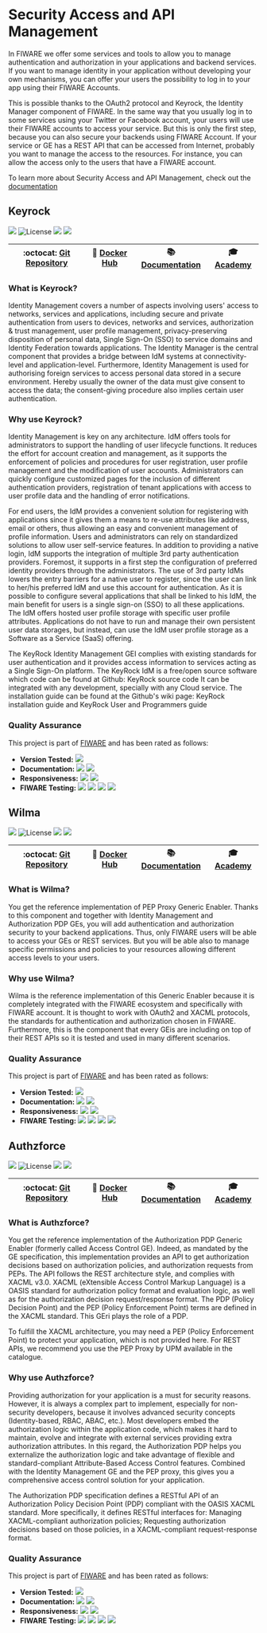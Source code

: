 # Security Access and API Management

In FIWARE we offer some services and tools to allow you to manage authentication
and authorization in your applications and backend services. If you want to
manage identity in your application without developing your own mechanisms, you
can offer your users the possibility to log in to your app using their FIWARE
Accounts.

This is possible thanks to the OAuth2 protocol and Keyrock, the Identity Manager
component of FIWARE. In the same way that you usually log in to some services
using your Twitter or Facebook account, your users will use their FIWARE
accounts to access your service. But this is only the first step, because you
can also secure your backends using FIWARE Account. If your service or GE has a
REST API that can be accessed from Internet, probably you want to manage the
access to the resources. For instance, you can allow the access only to the
users that have a FIWARE account.

To learn more about Security Access and API Management, check out the
[documentation](https://fiwaretourguide.readthedocs.io/en/latest/security/introduction/)

## Keyrock

[![](https://nexus.lab.fiware.org/repository/raw/public/badges/chapters/security.svg)](https://www.fiware.org/developers/catalogue/)
![License](https://img.shields.io/github/license/ging/fiware-idm.svg)
![](https://img.shields.io/github/release-date/ging/fiware-idm.svg)
![](https://img.shields.io/github/commits-since/ging/fiware-idm/latest.svg)

| :octocat: [Git Repository](https://github.com/ging/fiware-idm) | :whale: [Docker Hub](https://hub.docker.com/r/fiware/idm/) | :books: [Documentation](https://fiware-idm.readthedocs.io/en/latest/) | :mortar_board: [Academy](https://fiware-academy.readthedocs.io/en/latest/security/keyrock) |
| -------------------------------------------------------------- | ---------------------------------------------------------- | --------------------------------------------------------------------- | ------------------------------------------------------------------------------------------ |


### What is Keyrock?

Identity Management covers a number of aspects involving users' access to
networks, services and applications, including secure and private authentication
from users to devices, networks and services, authorization & trust management,
user profile management, privacy-preserving disposition of personal data, Single
Sign-On (SSO) to service domains and Identity Federation towards applications.
The Identity Manager is the central component that provides a bridge between IdM
systems at connectivity-level and application-level. Furthermore, Identity
Management is used for authorising foreign services to access personal data
stored in a secure environment. Hereby usually the owner of the data must give
consent to access the data; the consent-giving procedure also implies certain
user authentication.

### Why use Keyrock?

Identity Management is key on any architecture. IdM offers tools for
administrators to support the handling of user lifecycle functions. It reduces
the effort for account creation and management, as it supports the enforcement
of policies and procedures for user registration, user profile management and
the modification of user accounts. Administrators can quickly configure
customized pages for the inclusion of different authentication providers,
registration of tenant applications with access to user profile data and the
handling of error notifications.

For end users, the IdM provides a convenient solution for registering with
applications since it gives them a means to re-use attributes like address,
email or others, thus allowing an easy and convenient management of profile
information. Users and administrators can rely on standardized solutions to
allow user self-service features. In addition to providing a native login, IdM
supports the integration of multiple 3rd party authentication providers.
Foremost, it supports in a first step the configuration of preferred identity
providers through the administrators. The use of 3rd party IdMs lowers the entry
barriers for a native user to register, since the user can link to her/his
preferred IdM and use this account for authentication. As it is possible to
configure several applications that shall be linked to his IdM, the main benefit
for users is a single sign-on (SSO) to all these applications. The IdM offers
hosted user profile storage with specific user profile attributes. Applications
do not have to run and manage their own persistent user data storages, but
instead, can use the IdM user profile storage as a Software as a Service (SaaS)
offering.

The KeyRock Identity Management GEI complies with existing standards for user
authentication and it provides access information to services acting as a Single
Sign-On platform. The KeyRock IdM is a free/open source software which code can
be found at Github: KeyRock source code It can be integrated with any
development, specially with any Cloud service. The installation guide can be
found at the Github's wiki page: KeyRock installation guide and KeyRock User and
Programmers guide

### Quality Assurance

This project is part of [FIWARE](https://fiware.org/) and has been rated as
follows:

-   **Version Tested:**
    ![ ](https://img.shields.io/badge/dynamic/json.svg?label=Version&url=https://fiware.github.io/catalogue/json/keyrock.json&query=$.version&colorB=blue)
-   **Documentation:**
    ![ ](https://img.shields.io/badge/dynamic/json.svg?label=Completeness&url=https://fiware.github.io/catalogue/json/keyrock.json&query=$.docCompleteness&colorB=blue)
    ![ ](https://img.shields.io/badge/dynamic/json.svg?label=Usability&url=https://fiware.github.io/catalogue/json/keyrock.json&query=$.docSoundness&colorB=blue)
-   **Responsiveness:**
    ![ ](https://img.shields.io/badge/dynamic/json.svg?label=Time%20to%20Respond&url=https://fiware.github.io/catalogue/json/keyrock.json&query=$.timeToCharge&colorB=blue)
    ![ ](https://img.shields.io/badge/dynamic/json.svg?label=Time%20to%20Fix&url=https://fiware.github.io/catalogue/json/keyrock.json&query=$.timeToFix&colorB=blue)
-   **FIWARE Testing:**
    ![ ](https://img.shields.io/badge/dynamic/json.svg?label=Tests%20Passed&url=https://fiware.github.io/catalogue/json/keyrock.json&query=$.failureRate&colorB=blue)
    ![ ](https://img.shields.io/badge/dynamic/json.svg?label=Scalability&url=https://fiware.github.io/catalogue/json/keyrock.json&query=$.scalability&colorB=blue)
    ![ ](https://img.shields.io/badge/dynamic/json.svg?label=Performance&url=https://fiware.github.io/catalogue/json/keyrock.json&query=$.performance&colorB=blue)
    ![ ](https://img.shields.io/badge/dynamic/json.svg?label=Stability&url=https://fiware.github.io/catalogue/json/keyrock.json&query=$.stability&colorB=blue)

## Wilma

[![](https://nexus.lab.fiware.org/repository/raw/public/badges/chapters/security.svg)](https://www.fiware.org/developers/catalogue/)
![License](https://img.shields.io/github/license/ging/fiware-pep-proxy.svg)
![](https://img.shields.io/github/release-date/ging/fiware-pep-proxy.svg)
![](https://img.shields.io/github/commits-since/ging/fiware-pep-proxy/latest.svg)

| :octocat: [Git Repository](https://github.com/ging/fiware-pep-proxy) | :whale: [Docker Hub](https://hub.docker.com/r/fiware/pep-proxy/) | :books: [Documentation](https://fiware-pep-proxy.rtfd.io/) | :mortar_board: [Academy](https://fiware-academy.readthedocs.io/en/latest/security/wilma) |
| -------------------------------------------------------------------- | ---------------------------------------------------------------- | ---------------------------------------------------------- | ---------------------------------------------------------------------------------------- |


### What is Wilma?

You get the reference implementation of PEP Proxy Generic Enabler. Thanks to
this component and together with Identity Management and Authorization PDP GEs,
you will add authentication and authorization security to your backend
applications. Thus, only FIWARE users will be able to access your GEs or REST
services. But you will be able also to manage specific permissions and policies
to your resources allowing different access levels to your users.

### Why use Wilma?

Wilma is the reference implementation of this Generic Enabler because it is
completely integrated with the FIWARE ecosystem and specifically with FIWARE
account. It is thought to work with OAuth2 and XACML protocols, the standards
for authentication and authorization chosen in FIWARE. Furthermore, this is the
component that every GEis are including on top of their REST APIs so it is
tested and used in many different scenarios.

### Quality Assurance

This project is part of [FIWARE](https://fiware.org/) and has been rated as
follows:

-   **Version Tested:**
    ![ ](https://img.shields.io/badge/dynamic/json.svg?label=Version&url=https://fiware.github.io/catalogue/json/wilma.json&query=$.version&colorB=blue)
-   **Documentation:**
    ![ ](https://img.shields.io/badge/dynamic/json.svg?label=Completeness&url=https://fiware.github.io/catalogue/json/wilma.json&query=$.docCompleteness&colorB=blue)
    ![ ](https://img.shields.io/badge/dynamic/json.svg?label=Usability&url=https://fiware.github.io/catalogue/json/wilma.json&query=$.docSoundness&colorB=blue)
-   **Responsiveness:**
    ![ ](https://img.shields.io/badge/dynamic/json.svg?label=Time%20to%20Respond&url=https://fiware.github.io/catalogue/json/wilma.json&query=$.timeToCharge&colorB=blue)
    ![ ](https://img.shields.io/badge/dynamic/json.svg?label=Time%20to%20Fix&url=https://fiware.github.io/catalogue/json/wilma.json&query=$.timeToFix&colorB=blue)
-   **FIWARE Testing:**
    ![ ](https://img.shields.io/badge/dynamic/json.svg?label=Tests%20Passed&url=https://fiware.github.io/catalogue/json/wilma.json&query=$.failureRate&colorB=blue)
    ![ ](https://img.shields.io/badge/dynamic/json.svg?label=Scalability&url=https://fiware.github.io/catalogue/json/wilma.json&query=$.scalability&colorB=blue)
    ![ ](https://img.shields.io/badge/dynamic/json.svg?label=Performance&url=https://fiware.github.io/catalogue/json/wilma.json&query=$.performance&colorB=blue)
    ![ ](https://img.shields.io/badge/dynamic/json.svg?label=Stability&url=https://fiware.github.io/catalogue/json/wilma.json&query=$.stability&colorB=blue)

## Authzforce

[![](https://nexus.lab.fiware.org/repository/raw/public/badges/chapters/security.svg)](https://www.fiware.org/developers/catalogue/)
![License](https://img.shields.io/github/license/authzforce/server.svg)
![](https://img.shields.io/github/release-date/authzforce/server.svg)
![](https://img.shields.io/github/commits-since/authzforce/server/latest.svg)

| :octocat: [Git Repository](https://github.com/authzforce/server) | :whale: [Docker Hub](https://hub.docker.com/r/authzforce/server/) | :books: [Documentation](https://authzforce-ce-fiware.rtfd.io/) | :mortar_board: [Academy](https://fiware-academy.readthedocs.io/en/latest/security/authzforce) |
| ---------------------------------------------------------------- | ----------------------------------------------------------------- | -------------------------------------------------------------- | --------------------------------------------------------------------------------------------- |


### What is Authzforce?

You get the reference implementation of the Authorization PDP Generic Enabler
(formerly called Access Control GE). Indeed, as mandated by the GE
specification, this implementation provides an API to get authorization
decisions based on authorization policies, and authorization requests from PEPs.
The API follows the REST architecture style, and complies with XACML v3.0. XACML
(eXtensible Access Control Markup Language) is a OASIS standard for
authorization policy format and evaluation logic, as well as for the
authorization decision request/response format. The PDP (Policy Decision Point)
and the PEP (Policy Enforcement Point) terms are defined in the XACML standard.
This GEri plays the role of a PDP.

To fulfill the XACML architecture, you may need a PEP (Policy Enforcement Point)
to protect your application, which is not provided here. For REST APIs, we
recommend you use the PEP Proxy by UPM available in the catalogue.

### Why use Authzforce?

Providing authorization for your application is a must for security reasons.
However, it is always a complex part to implement, especially for non-security
developers, because it involves advanced security concepts (Identity-based,
RBAC, ABAC, etc.). Most developers embed the authorization logic within the
application code, which makes it hard to maintain, evolve and integrate with
external services providing extra authorization attributes. In this regard, the
Authorization PDP helps you externalize the authorization logic and take
advantage of flexible and standard-compliant Attribute-Based Access Control
features. Combined with the Identity Management GE and the PEP proxy, this gives
you a comprehensive access control solution for your application.

The Authorization PDP specification defines a RESTful API of an Authorization
Policy Decision Point (PDP) compliant with the OASIS XACML standard. More
specifically, it defines RESTful interfaces for: Managing XACML-compliant
authorization policies; Requesting authorization decisions based on those
policies, in a XACML-compliant request-response format.

### Quality Assurance

This project is part of [FIWARE](https://fiware.org/) and has been rated as
follows:

-   **Version Tested:**
    ![ ](https://img.shields.io/badge/dynamic/json.svg?label=Version&url=https://fiware.github.io/catalogue/json/authzforce.json&query=$.version&colorB=blue)
-   **Documentation:**
    ![ ](https://img.shields.io/badge/dynamic/json.svg?label=Completeness&url=https://fiware.github.io/catalogue/json/authzforce.json&query=$.docCompleteness&colorB=blue)
    ![ ](https://img.shields.io/badge/dynamic/json.svg?label=Usability&url=https://fiware.github.io/catalogue/json/authzforce.json&query=$.docSoundness&colorB=blue)
-   **Responsiveness:**
    ![ ](https://img.shields.io/badge/dynamic/json.svg?label=Time%20to%20Respond&url=https://fiware.github.io/catalogue/json/authzforce.json&query=$.timeToCharge&colorB=blue)
    ![ ](https://img.shields.io/badge/dynamic/json.svg?label=Time%20to%20Fix&url=https://fiware.github.io/catalogue/json/authzforce.json&query=$.timeToFix&colorB=blue)
-   **FIWARE Testing:**
    ![ ](https://img.shields.io/badge/dynamic/json.svg?label=Tests%20Passed&url=https://fiware.github.io/catalogue/json/authzforce.json&query=$.failureRate&colorB=blue)
    ![ ](https://img.shields.io/badge/dynamic/json.svg?label=Scalability&url=https://fiware.github.io/catalogue/json/authzforce.json&query=$.scalability&colorB=blue)
    ![ ](https://img.shields.io/badge/dynamic/json.svg?label=Performance&url=https://fiware.github.io/catalogue/json/authzforce.json&query=$.performance&colorB=blue)
    ![ ](https://img.shields.io/badge/dynamic/json.svg?label=Stability&url=https://fiware.github.io/catalogue/json/authzforce.json&query=$.stability&colorB=blue)
